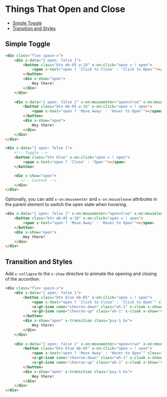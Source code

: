 # Things That Open and Close

- [Simple Toggle](#simple-toggle)
- [Transition and Styles](#transition-and-styles)

## Simple Toggle

```html +parse
<div class="flex space-x">
    <div x-data="{ open: false }">
        <button class="btn mb-05 w-10" x-on:click="open = ! open">
            <span x-text="open ? 'Click to Close' : 'Click to Open'"></span>
        </button>
        <div x-show="open">
            Hey there!
        </div>
    </div>
    
    <div x-data="{ open: false }" x-on:mouseenter="open=true" x-on:mouseleave="open=false">
        <button class="btn mb-05 w-10" x-on:click="open = ! open">
            <span x-text="open ? 'Move Away' : 'Hover to Open'"></span>
        </button>
        <div x-show="open">
            Hey there!
        </div>
    </div>
</div>
```



```html
<div x-data="{ open: false }">
    <!-- Toggle -->
    <button class="btn blue" x-on:click="open = ! open">
        <span x-text="open ? 'Close' : 'Open'"></span>
    </button>

    <div x-show="open">
       <!-- Content -->
    </div>
</div>
```

Optionally, you can add `x-on:mouseenter` and `x-on:mouseleave`  attributes in the parent element to
switch the open state when hovering.

```html
<div x-data="{ open: false }" x-on:mouseenter="open=true" x-on:mouseleave="open=false">
    <button class="btn mb-05 w-10" x-on:click="open = ! open">
        <span x-text="open ? 'Move Away' : 'Hover to Open'"></span>
    </button>
    <div x-show="open">
        Hey there!
    </div>
</div>
```

## Transition and Styles

Add `x-collapse` to the `x-show` directive to animate the opening and closing of the accordion.

```html +parse
<div class="flex space-x">
    <div x-data="{ open: false }">
        <button class="btn blue mb-05" x-on:click="open = ! open">
            <span x-text="open ? 'Click to Close' : 'Click to Open'" class="w-6 mr-075"></span>
            <x-gt-icon name="chevron-down" class="wh-1" x-cloak x-show="!open" />
            <x-gt-icon name="chevron-up" class="wh-1" x-cloak x-show="open" />
        </button>
        <div x-show="open" x-transition class="pxy-1 bx">
            Hey there!
        </div>
    </div>
    
    <div x-data="{ open: false }" x-on:mouseenter="open=true" x-on:mouseleave="open=false">
        <button class="btn blue mb-05" x-on:click="open = ! open">
            <span x-text="open ? 'Move Away' : 'Hover to Open'" class="w-6 mr-075"></span>
            <x-gt-icon name="chevron-down" class="wh-1" x-cloak x-show="!open" />
            <x-gt-icon name="chevron-up" class="wh-1" x-cloak x-show="open" />
        </button>
        <div x-show="open" x-transition class="pxy-1 bx">
            Hey there!
        </div>
    </div>
</div>
```
